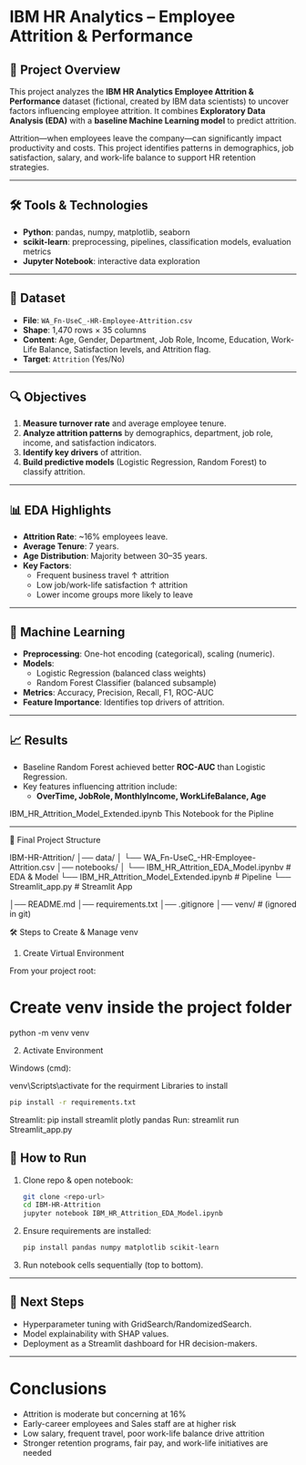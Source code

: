 # IBM HR Analytics – Employee Attrition & Performance  

## 📌 Project Overview  
This project analyzes the **IBM HR Analytics Employee Attrition & Performance** dataset (fictional, created by IBM data scientists) to uncover factors influencing employee attrition. It combines **Exploratory Data Analysis (EDA)** with a **baseline Machine Learning model** to predict attrition.  

Attrition—when employees leave the company—can significantly impact productivity and costs. This project identifies patterns in demographics, job satisfaction, salary, and work-life balance to support HR retention strategies.  

---

## 🛠 Tools & Technologies  
- **Python**: pandas, numpy, matplotlib, seaborn  
- **scikit-learn**: preprocessing, pipelines, classification models, evaluation metrics  
- **Jupyter Notebook**: interactive data exploration  


---

## 📂 Dataset  
- **File**: `WA_Fn-UseC_-HR-Employee-Attrition.csv`  
- **Shape**: 1,470 rows × 35 columns  
- **Content**: Age, Gender, Department, Job Role, Income, Education, Work-Life Balance, Satisfaction levels, and Attrition flag.  
- **Target**: `Attrition` (Yes/No)  

---

## 🔍 Objectives  
1. **Measure turnover rate** and average employee tenure.  
2. **Analyze attrition patterns** by demographics, department, job role, income, and satisfaction indicators.  
3. **Identify key drivers** of attrition.  
4. **Build predictive models** (Logistic Regression, Random Forest) to classify attrition.  

---

## 📊 EDA Highlights  
- **Attrition Rate**: ~16% employees leave.  
- **Average Tenure**: 7 years.  
- **Age Distribution**: Majority between 30–35 years.  
- **Key Factors**:  
  - Frequent business travel ↑ attrition  
  - Low job/work-life satisfaction ↑ attrition  
  - Lower income groups more likely to leave  

---

## 🤖 Machine Learning  
- **Preprocessing**: One-hot encoding (categorical), scaling (numeric).  
- **Models**:  
  - Logistic Regression (balanced class weights)  
  - Random Forest Classifier (balanced subsample)  
- **Metrics**: Accuracy, Precision, Recall, F1, ROC-AUC  
- **Feature Importance**: Identifies top drivers of attrition.  

---

## 📈 Results  
- Baseline Random Forest achieved better **ROC-AUC** than Logistic Regression.  
- Key features influencing attrition include:  
  - **OverTime, JobRole, MonthlyIncome, WorkLifeBalance, Age**  


IBM_HR_Attrition_Model_Extended.ipynb
This Notebook for the Pipline

---
📂 Final Project Structure

IBM-HR-Attrition/
│── data/
│   └── WA_Fn-UseC_-HR-Employee-Attrition.csv
│── notebooks/
│   └── IBM_HR_Attrition_EDA_Model.ipynbv # EDA & Model 
     └── IBM_HR_Attrition_Model_Extended.ipynb # Pipeline 
     └── Streamlit_app.py # Streamlit App

│── README.md
│── requirements.txt
│── .gitignore
│── venv/        # (ignored in git)

🛠 Steps to Create & Manage venv
1. Create Virtual Environment

From your project root:

# Create venv inside the project folder
python -m venv venv

2. Activate Environment

Windows (cmd):

venv\Scripts\activate
for the requirment Libraries to install
```bash
pip install -r requirements.txt

```

Streamlit:
pip install streamlit plotly pandas
Run: streamlit run Streamlit_app.py
## 🚀 How to Run  
1. Clone repo & open notebook:  
   ```bash
   git clone <repo-url>
   cd IBM-HR-Attrition
   jupyter notebook IBM_HR_Attrition_EDA_Model.ipynb
   ```  
2. Ensure requirements are installed:  
   ```bash
   pip install pandas numpy matplotlib scikit-learn
   ```  
3. Run notebook cells sequentially (top to bottom).  

---

## 📌 Next Steps  
- Hyperparameter tuning with GridSearch/RandomizedSearch.  
- Model explainability with SHAP values.  
- Deployment as a Streamlit dashboard for HR decision-makers.  

---

# Conclusions
- Attrition is moderate but concerning at 16%
- Early-career employees and Sales staff are at higher risk
- Low salary, frequent travel, poor work-life balance drive attrition
- Stronger retention programs, fair pay, and work-life initiatives are needed


